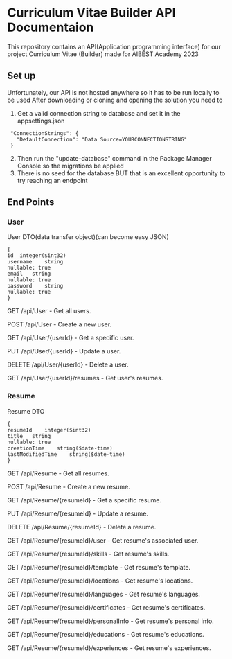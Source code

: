 # Curriculum Vitae Builder API Documentaion
This repository contains an API(Application programming interface) for our project Curriculum Vitae (Builder) 
made for AIBEST Academy 2023

## Set up
Unfortunately, our API is not hosted anywhere so it has to be run locally to be used
After downloading or cloning and opening the solution you need to

1. Get a valid connection string to database and set it in the appsettings.json
```
 "ConnectionStrings": {
   "DefaultConnection": "Data Source=YOURCONNECTIONSTRING"
 }
```

2. Then run the "update-database" command in the Package Manager Console so the migrations be applied
3. There is no seed for the database BUT that is an excellent opportunity to try reaching an endpoint

## End Points
### User
User DTO(data transfer object)(can become easy JSON)
```
{
id	integer($int32)
username	string
nullable: true
email	string
nullable: true
password	string
nullable: true
}
```
GET /api/User - Get all users.

POST /api/User - Create a new user.

GET /api/User/{userId} - Get a specific user.

PUT /api/User/{userId} - Update a user.

DELETE /api/User/{userId} - Delete a user.

GET /api/User/{userId}/resumes - Get user's resumes.

### Resume
Resume DTO
```
{
resumeId	integer($int32)
title	string
nullable: true
creationTime	string($date-time)
lastModifiedTime	string($date-time)
}
```
GET /api/Resume - Get all resumes.

POST /api/Resume - Create a new resume.

GET /api/Resume/{resumeId} - Get a specific resume.

PUT /api/Resume/{resumeId} - Update a resume.

DELETE /api/Resume/{resumeId} - Delete a resume.

GET /api/Resume/{resumeId}/user - Get resume's associated user.

GET /api/Resume/{resumeId}/skills - Get resume's skills.

GET /api/Resume/{resumeId}/template - Get resume's template.

GET /api/Resume/{resumeId}/locations - Get resume's locations.

GET /api/Resume/{resumeId}/languages - Get resume's languages.

GET /api/Resume/{resumeId}/certificates - Get resume's certificates.

GET /api/Resume/{resumeId}/personalInfo - Get resume's personal info.

GET /api/Resume/{resumeId}/educations - Get resume's educations.

GET /api/Resume/{resumeId}/experiences - Get resume's experiences.























